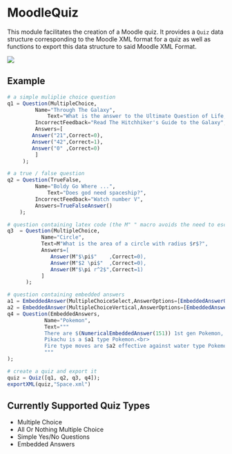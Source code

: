 # MoodleQuiz

This module facilitates the creation of a Moodle quiz. It provides a `Quiz` data structure corresponding to the Moodle XML format for a quiz as well as functions to export this data structure to said Moodle XML Format.

[![](https://img.shields.io/badge/docs-latest-blue.svg)](https://tauu.github.io/MoodleQuiz/latest)

## Example
```julia
# a simple muliplie choice question
q1 = Question(MultipleChoice,
	     Name="Through The Galaxy",
             Text="What is the answer to the Ultimate Question of Life, The Universe, and Everything?",
	     IncorrectFeedback="Read The Hitchhiker's Guide to the Galaxy",
	     Answers=[
		Answer("21",Correct=0),
		Answer("42",Correct=1),
		Answer("0" ,Correct=0)
	     ]
     );

# a true / false question
q2 = Question(TrueFalse,
	     Name="Boldy Go Where ...",
             Text="Does god need spaceship?",
	     IncorrectFeedback="Watch number V",
	     Answers=TrueFalseAnswer()
    );

# question containing latex code (the M" " macro avoids the need to escape $,\,... )
q3  = Question(MultipleChoice,
	       Name="Circle",
	       Text=M"What is the area of a circle with radius $r$?",
	       Answers=[
	          Answer(M"$\pi$"    ,Correct=0),
	          Answer(M"$2 \pi$"  ,Correct=0),
	          Answer(M"$\pi r^2$",Correct=1)
	       ]
      );

# question containing embedded answers
a1 = EmbeddedAnswer(MultipleChoiceSelect,AnswerOptions=[EmbeddedAnswerOption("Electric",Correct=1),EmbeddedAnswerOption("Grass",Correct=0),EmbeddedAnswerOption("Water",Correct=0)]);
a2 = EmbeddedAnswer(MultipleChoiceVertical,AnswerOptions=[EmbeddedAnswerOption("not very",Correct=1),EmbeddedAnswerOption("very",Correct=0)]);
q4 = Question(EmbeddedAnswers,
			Name="Pokemon",
			Text="""
			There are $(NumericalEmbeddedAnswer(151)) 1st gen Pokemon, and $(NumericalEmbeddedAnswer(721)) Pokemon overall.<br>
			Pikachu is a $a1 type Pokemon.<br>
			Fire type moves are $a2 effective against water type Pokemon.
			"""
);

# create a quiz and export it
quiz = Quiz([q1, q2, q3, q4]);
exportXML(quiz,"Space.xml")
```

## Currently Supported Quiz Types
* Multiple Choice
* All Or Nothing Multiple Choice
* Simple Yes/No Questions
* Embedded Answers
